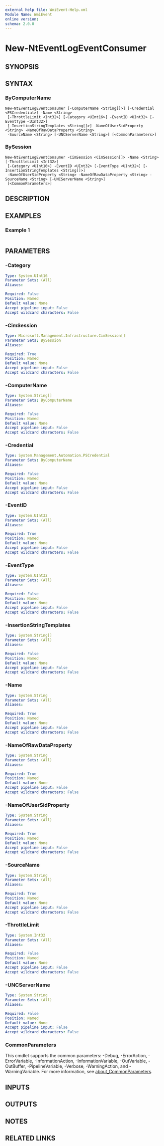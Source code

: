```yaml
---
external help file: WmiEvent-Help.xml
Module Name: WmiEvent
online version:
schema: 2.0.0
---
```


# New-NtEventLogEventConsumer

## SYNOPSIS

## SYNTAX

### ByComputerName
```
New-NtEventLogEventConsumer [-ComputerName <String[]>] [-Credential <PSCredential>] -Name <String>
 [-ThrottleLimit <Int32>] [-Category <UInt16>] -EventID <UInt32> [-EventType <UInt32>]
 [-InsertionStringTemplates <String[]>] -NameOfUserSidProperty <String> -NameOfRawDataProperty <String>
 -SourceName <String> [-UNCServerName <String>] [<CommonParameters>]
```

### BySession
```
New-NtEventLogEventConsumer -CimSession <CimSession[]> -Name <String> [-ThrottleLimit <Int32>]
 [-Category <UInt16>] -EventID <UInt32> [-EventType <UInt32>] [-InsertionStringTemplates <String[]>]
 -NameOfUserSidProperty <String> -NameOfRawDataProperty <String> -SourceName <String> [-UNCServerName <String>]
 [<CommonParameters>]
```

## DESCRIPTION

## EXAMPLES

### Example 1
```powershell

```



## PARAMETERS

### -Category


```yaml
Type: System.UInt16
Parameter Sets: (All)
Aliases:

Required: False
Position: Named
Default value: None
Accept pipeline input: False
Accept wildcard characters: False
```

### -CimSession


```yaml
Type: Microsoft.Management.Infrastructure.CimSession[]
Parameter Sets: BySession
Aliases:

Required: True
Position: Named
Default value: None
Accept pipeline input: False
Accept wildcard characters: False
```

### -ComputerName


```yaml
Type: System.String[]
Parameter Sets: ByComputerName
Aliases:

Required: False
Position: Named
Default value: None
Accept pipeline input: False
Accept wildcard characters: False
```

### -Credential


```yaml
Type: System.Management.Automation.PSCredential
Parameter Sets: ByComputerName
Aliases:

Required: False
Position: Named
Default value: None
Accept pipeline input: False
Accept wildcard characters: False
```

### -EventID


```yaml
Type: System.UInt32
Parameter Sets: (All)
Aliases:

Required: True
Position: Named
Default value: None
Accept pipeline input: False
Accept wildcard characters: False
```

### -EventType


```yaml
Type: System.UInt32
Parameter Sets: (All)
Aliases:

Required: False
Position: Named
Default value: None
Accept pipeline input: False
Accept wildcard characters: False
```

### -InsertionStringTemplates


```yaml
Type: System.String[]
Parameter Sets: (All)
Aliases:

Required: False
Position: Named
Default value: None
Accept pipeline input: False
Accept wildcard characters: False
```

### -Name


```yaml
Type: System.String
Parameter Sets: (All)
Aliases:

Required: True
Position: Named
Default value: None
Accept pipeline input: False
Accept wildcard characters: False
```

### -NameOfRawDataProperty


```yaml
Type: System.String
Parameter Sets: (All)
Aliases:

Required: True
Position: Named
Default value: None
Accept pipeline input: False
Accept wildcard characters: False
```

### -NameOfUserSidProperty


```yaml
Type: System.String
Parameter Sets: (All)
Aliases:

Required: True
Position: Named
Default value: None
Accept pipeline input: False
Accept wildcard characters: False
```

### -SourceName


```yaml
Type: System.String
Parameter Sets: (All)
Aliases:

Required: True
Position: Named
Default value: None
Accept pipeline input: False
Accept wildcard characters: False
```

### -ThrottleLimit


```yaml
Type: System.Int32
Parameter Sets: (All)
Aliases:

Required: False
Position: Named
Default value: None
Accept pipeline input: False
Accept wildcard characters: False
```

### -UNCServerName


```yaml
Type: System.String
Parameter Sets: (All)
Aliases:

Required: False
Position: Named
Default value: None
Accept pipeline input: False
Accept wildcard characters: False
```

### CommonParameters
This cmdlet supports the common parameters: -Debug, -ErrorAction, -ErrorVariable, -InformationAction, -InformationVariable, -OutVariable, -OutBuffer, -PipelineVariable, -Verbose, -WarningAction, and -WarningVariable. For more information, see [about_CommonParameters](http://go.microsoft.com/fwlink/?LinkID=113216).

## INPUTS

## OUTPUTS

## NOTES

## RELATED LINKS
